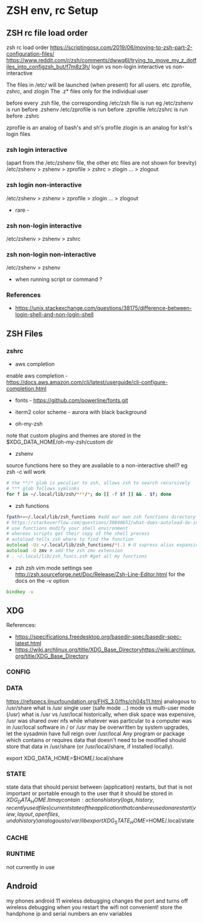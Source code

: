 # ZSH env, rc Setup

## ZSH rc file load order

zsh rc load order
https://scriptingosx.com/2019/06/moving-to-zsh-part-2-configuration-files/
https://www.reddit.com/r/zsh/comments/dwwq6l/trying_to_move_my_z_dotfiles_into_configzsh_but/f7m8z3h/
login vs non-login
interactive vs non-interactive

The files in /etc/ will be launched (when present) for all users.
etc zprofile, zshrc, and zlogin
The .z\* files only for the individual user

before every .zsh file, the corresponding /etc/zsh file is run
eg
/etc/zshenv is run before .zshenv
/etc/zprofile is run before .zprofile
/etc/zshrc is run before .zshrc

zprofile is an analog of bash's and sh's profile
zlogin is an analog for ksh's login files

### zsh login interactive

(apart from the /etc/zshenv file, the other etc files are not shown for brevity)
/etc/zshenv > zshenv > zprofile > zshrc > zlogin ... > zlogout

### zsh login non-interactive

/etc/zshenv > zshenv > zprofile > zlogin ... > zlogout

- rare -

### zsh non-login interactive

/etc/zshenv > zshenv > zshrc

### zsh non-login non-interactive

/etc/zshenv > zshenv

- when running script or command ?

### References

- https://unix.stackexchange.com/questions/38175/difference-between-login-shell-and-non-login-shell

## ZSH Files

### zshrc

- aws completion

enable aws completion - https://docs.aws.amazon.com/cli/latest/userguide/cli-configure-completion.html

- fonts - https://github.com/powerline/fonts.git
- iterm2 color scheme - aurora with black background

- oh-my-zsh

note that custom plugins and themes are stored in the
$XDG_DATA_HOME/oh-my-zsh/custom dir

- zshenv

source functions here so they are available to a non-interactive shell?
eg zsh -c <function name> will work

```bash
# the **/* glob is peculiar to zsh, allows zsh to search recursively
# *** glob follows symlinks
for f in ~/.local/lib/zsh/***/*; do [[ -f $f ]] && . $f; done
```

- zsh functions

```zsh
fpath+=~/.local/lib/zsh_functions #add our own zsh functions directory to fpath
# https://stackoverflow.com/questions/30840651/what-does-autoload-do-in-zsh
# use functions modify your shell environment
# whereas scripts get their copy of the shell process
# autoload tells zsh where to find the function
autoload -Uz ~/.local/lib/zsh_functions/*(.) #-U supress alias expansion, -z zsh style function loading. (.) - glob qualifier. dot means show regular files only
autoload -U zmv # add the zsh zmv extension
# . ~/.local/lib/zsh_funcs.zsh #get all my functions
```

- zsh
  zsh vim mode settings
  see http://zsh.sourceforge.net/Doc/Release/Zsh-Line-Editor.html for the docs on the -v option

```zsh
bindkey -v
```

## XDG

References:

- https://specifications.freedesktop.org/basedir-spec/basedir-spec-latest.html
- https://wiki.archlinux.org/title/XDG_Base_Directoryhttps://wiki.archlinux.org/title/XDG_Base_Directory

### CONFIG

### DATA

https://refspecs.linuxfoundation.org/FHS_3.0/fhs/ch04s11.html
analogous to /usr/share
what is /usr
single user (safe mode ...) mode vs multi-user mode (/usr)
what is /usr vs /usr/local
historically, when disk space was expensive, /usr was shared over nfs while
whatever was particular to a computer was in /usr/local
software in / or /usr may be overwritten by system upgrades, let the sysadmin
have full reign over /usr/local
Any program or package which contains or requires data that doesn't need to be
modified should store that data in /usr/share (or /usr/local/share, if installed
locally).

export XDG_DATA_HOME=$HOME/.local/share

### STATE

state data that should persist between (application) restarts, but that is not
important or portable enough to the user that it should be stored in
$XDG_DATA_HOME. It may contain:
actions history (logs, history, recently used files)
current state of the application that can be reused on a restart (view, layout, 
open files, undo history) analogous to /var/lib
export XDG_STATE_HOME=$HOME/.local/state

### CACHE

### RUNTIME

not currently in use

## Android

my phones
android 11 wireless debugging changes the port and turns off wireless debugging
when you restart the wifi
not convenient!
store the handphone ip and serial numbers an env variables
